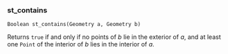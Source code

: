 ### st_contains
`Boolean st_contains(Geometry a, Geometry b)`

Returns `true` if and only if no points of _b_ lie in the exterior of _a_, and at least one `Point` of the interior of _b_ lies in the interior of _a_.